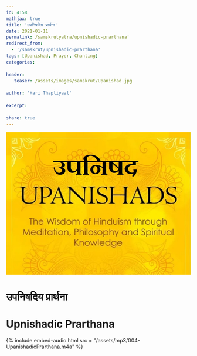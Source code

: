 ```yaml
---    
id: 4158    
mathjax: true    
title: 'उपनिषदिय प्रार्थना'    
date: 2021-01-11    
permalink: /samskrutyatra/upnishadic-prarthana'
redirect_from: 
  - '/samskrut/upnishadic-prarthana'
tags: [Upanishad, Prayer, Chanting]    
categories:    
    
header:    
   teaser: /assets/images/samskrut/Upanishad.jpg    
    
author: 'Hari Thapliyaal'    
    
excerpt:    
    
share: true    
---    
```

    
![](/assets/images/samskrut/Upanishad.jpg)    
    
# उपनिषदिय प्रार्थना    
# Upnishadic Prarthana    
    
{% include embed-audio.html src = "/assets/mp3/004-UpanishadicPrarthana.m4a" %}     
    
